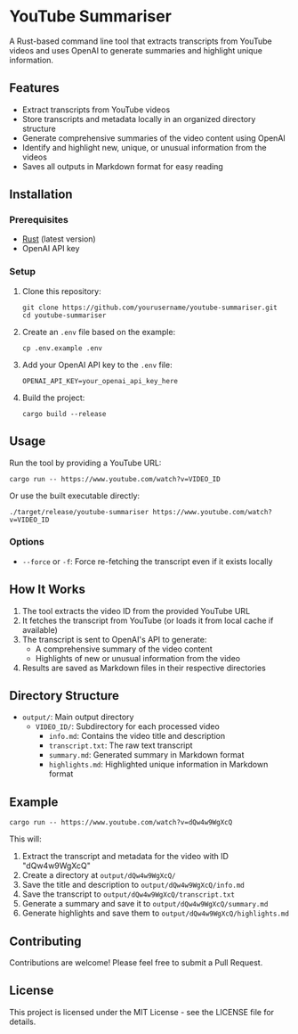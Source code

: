 # YouTube Summariser

A Rust-based command line tool that extracts transcripts from YouTube videos and uses OpenAI to generate summaries and highlight unique information.

## Features

- Extract transcripts from YouTube videos
- Store transcripts and metadata locally in an organized directory structure
- Generate comprehensive summaries of the video content using OpenAI
- Identify and highlight new, unique, or unusual information from the videos
- Saves all outputs in Markdown format for easy reading

## Installation

### Prerequisites

- [Rust](https://www.rust-lang.org/tools/install) (latest version)
- OpenAI API key

### Setup

1. Clone this repository:
   ```
   git clone https://github.com/yourusername/youtube-summariser.git
   cd youtube-summariser
   ```

2. Create an `.env` file based on the example:
   ```
   cp .env.example .env
   ```

3. Add your OpenAI API key to the `.env` file:
   ```
   OPENAI_API_KEY=your_openai_api_key_here
   ```

4. Build the project:
   ```
   cargo build --release
   ```

## Usage

Run the tool by providing a YouTube URL:

```
cargo run -- https://www.youtube.com/watch?v=VIDEO_ID
```

Or use the built executable directly:

```
./target/release/youtube-summariser https://www.youtube.com/watch?v=VIDEO_ID
```

### Options

- `--force` or `-f`: Force re-fetching the transcript even if it exists locally

## How It Works

1. The tool extracts the video ID from the provided YouTube URL
2. It fetches the transcript from YouTube (or loads it from local cache if available)
3. The transcript is sent to OpenAI's API to generate:
   - A comprehensive summary of the video content
   - Highlights of new or unusual information from the video
4. Results are saved as Markdown files in their respective directories

## Directory Structure

- `output/`: Main output directory
  - `VIDEO_ID/`: Subdirectory for each processed video
    - `info.md`: Contains the video title and description
    - `transcript.txt`: The raw text transcript
    - `summary.md`: Generated summary in Markdown format
    - `highlights.md`: Highlighted unique information in Markdown format

## Example

```
cargo run -- https://www.youtube.com/watch?v=dQw4w9WgXcQ
```

This will:
1. Extract the transcript and metadata for the video with ID "dQw4w9WgXcQ"
2. Create a directory at `output/dQw4w9WgXcQ/`
3. Save the title and description to `output/dQw4w9WgXcQ/info.md`
4. Save the transcript to `output/dQw4w9WgXcQ/transcript.txt`
5. Generate a summary and save it to `output/dQw4w9WgXcQ/summary.md`
6. Generate highlights and save them to `output/dQw4w9WgXcQ/highlights.md`

## Contributing

Contributions are welcome! Please feel free to submit a Pull Request.

## License

This project is licensed under the MIT License - see the LICENSE file for details.